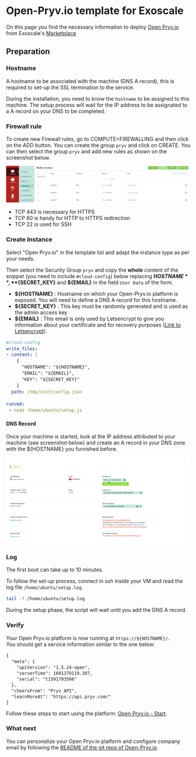 # Open-Pryv.io template for Exoscale

On this page you find the necessary information to deploy [Open Pryv.io](https://github.com/pryv/open-pryv.io) from Exoscale's [Marketplace](https://www.exoscale.com/marketplace/)

## Preparation

### Hostname

A hostname to be associated with the machine (DNS A record), this is required to set-up the SSL termination to the service.

During the installation, you need to know the `hostname` to be assigned to this machine. The setup process will wait for the IP address to be assignated to a A record on your DNS to be completed.

### Firewall rule

To create new Firewall rules, go to COMPUTE>FIREWALLING and then click on the ADD button. You can create the group `pryv` and click on CREATE. You can then select the group `pryv` and add new rules as shown on the screenshot below.

![Firewall](./images/firewall.png)

- TCP 443 is necessary for HTTPS
- TCP 80 is handy for HTTP to HTTPS redirection
- TCP 22 is used for SSH

### Create Instance

Select "Open Pryv.io" in the template list and adapt the instance type as per your needs.

Then select the Security Group `pryv` and copy the **whole** content of the snippet (you need to include `#cloud-config`) below replacing **${HOSTNAME}**, **${SECRET_KEY}** and **${EMAIL}** in the field `User Data` of the form.  

- **${HOSTNAME}** : Hostname on which your Open-Pryv.io platform is exposed. You will need to define a DNS A record for this hostname.
- **${SECRET_KEY}** : This key must be randomly generated and is used as the admin access key
- **${EMAIL}** : This email is only used by Letsencrypt to give you information about your certificate and for recovery purposes ([Link to Letsencrypt](https://letsencrypt.org/fr/privacy/#subscriber)).

```yaml 
#cloud-config
write_files:
- content: |
    {
      "HOSTNAME": "${HOSTNAME}",
      "EMAIL": "${EMAIL}",
      "KEY": "${SECRET_KEY}"
    }
  path: /tmp/conf/config.json

runcmd:
 - node /home/ubuntu/setup.js
```

#### DNS Record

Once your machine is started, look at the IP address attributed to your machine (see screenshot below) and create an A record in your DNS zone with the ${HOSTNAME} you furnished before.

![IP address](./images/ip.png)

### Log

The first boot can take up to 10 minutes.

To follow the set-up process, connect in ssh inside your VM and read the log file `/home/ubuntu/setup.log`.

```sh
tail -f /home/ubuntu/setup.log
```

During the setup phase, the script will wait until you add the DNS A record. 

### Verify

Your Open Pryv.io platform is now running at `https://${HOSTNAME}/`.  
You should get a service information similar to the one below:

```
{
  "meta": {
    "apiVersion": "1.5.24-open",
    "serverTime": 1601379119.307,
    "serial": "t1591793506"
  },
  "cheersFrom": "Pryv API",
  "learnMoreAt": "https://api.pryv.com/"
}
```

Follow these steps to start using the platform: [Open Pryv.io - Start](https://github.com/pryv/open-pryv.io#start).

### What next

You can personalize your Open Pryv.io platform and configure company email by following the [README of the git repo of Open-Pryv.io](https://github.com/pryv/open-pryv.io/).
